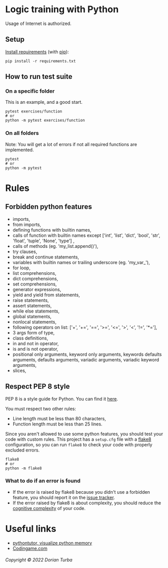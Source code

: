 # Logic training with Python

Usage of Internet is authorized.

## Setup

[Install requirements][SA-install requirements.txt with pip]
(with [pip][pip tutorial on youtube]):

```shell
pip install -r requirements.txt
```

## How to run test suite

### On a specific folder

This is an example, and a good start.

```shell
pytest exercises/function
# or
python -m pytest exercises/function
```

### On all folders

Note: You will get a lot of errors if not all required functions are
implemented.

```shell
pytest
# or
python -m pytest
```

# Rules

## Forbidden python features

- imports,
- from imports,
- defining functions with builtin names,
- calls of function with builtin names
  except ['int', 'list', 'dict', 'bool', 'str', 'float', 'tuple', 'None', 'type']
  ,
- calls of methods (eg. 'my_list.append()'),
- try clauses,
- break and continue statements,
- variables with builtin names or trailing underscore (eg. 'my_var_'),
- for loop,
- list comprehensions,
- dict comprehensions,
- set comprehensions,
- generator expressions,
- yield and yield from statements,
- raise statements,
- assert statements,
- while else statements,
- global statements,
- nonlocal statements,
- following operators on
  list: ['+', '+=', '==', '>=', '<=', '>', '<', '!=', '*='],
- 3 args form of type,
- class definitions,
- in and not in operator,
- is and is not operator,
- positional only arguments, keyword only arguments, keywords defaults
  arguments, defaults arguments, variadic arguments, variadic keyword
  arguments,
- slices,

## Respect PEP 8 style

PEP 8 is a style guide for Python. You can find it [here][PEP 8 page].

You must respect two other rules:
- Line length must be less than 80 characters,
- Function length must be less than 25 lines.

Since you aren't allowed to use some python features, you should test your
code with custom rules. This project has a `setup.cfg` file with
a [flake8][flake8 page] configuration, so you can run `flake8` to check your
code with properly excluded errors.

```shell
flake8
# or
python -m flake8
```

### What to do if an error is found

- If the error is raised by flake8 because you didn't use a forbidden feature,
  you should report it on the [issue tracker][issue tracker].
- If the error raised by flake8 is about complexity, you should reduce
  the [cognitive complexity][cognitive complexity PDF] of your code.

# Useful links

- [pythontutor, visualize python memory][pythontutor main page]
- [Codingame.com][codingame main page]

###### Copyright © 2022 Dorian Turba

[SA-install requirements.txt with pip]: https://stackoverflow.com/a/15593865/6251742

[pip tutorial on youtube]: https://youtu.be/U2ZN104hIcc

[pythontutor main page]: https://pythontutor.com/

[codingame main page]: https://www.codingame.com/home

[PEP 8 page]: https://www.python.org/dev/peps/pep-0008/

[flake8 page]: https://flake8.pycqa.org/en/latest/

[issue tracker]: https://github.com/Vikka/subjects/issues/new/choose

[cognitive complexity PDF]: https://www.sonarsource.com/docs/CognitiveComplexity.pdf
